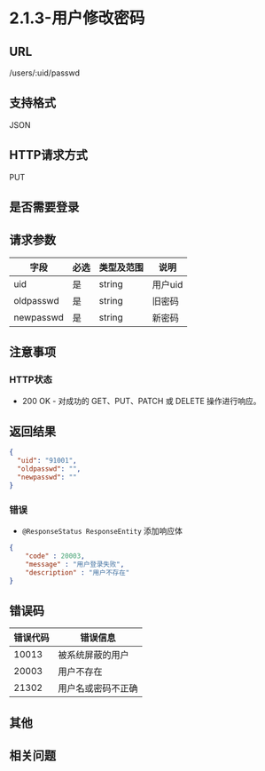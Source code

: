 # 2.1.3-用户修改密码

## URL

/users/:uid/passwd

## 支持格式

JSON

## HTTP请求方式

PUT

## 是否需要登录

## 请求参数

字段 | 必选 | 类型及范围 | 说明
----|------|----------|-------------
uid         | 是   | string  | 用户uid
oldpasswd   | 是   | string  | 旧密码
newpasswd   | 是   | string  | 新密码

## 注意事项

### HTTP状态

- 200 OK - 对成功的 GET、PUT、PATCH 或 DELETE 操作进行响应。

## 返回结果

```json
{
  "uid": "91001",
  "oldpasswd": "",
  "newpasswd": ""
}
```

### 错误

- `@ResponseStatus ResponseEntity` 添加响应体

```json
{
    "code" : 20003,
    "message" : "用户登录失败",
    "description" : "用户不存在"
}
```

## 错误码

错误代码 | 错误信息
--------|---------
10013   | 被系统屏蔽的用户
20003   | 用户不存在
21302   | 用户名或密码不正确

## 其他

## 相关问题
